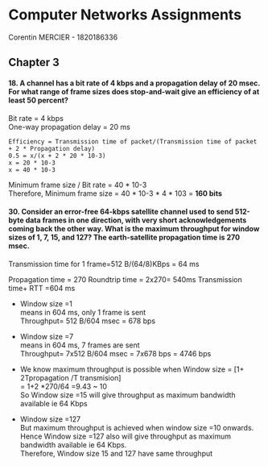 # Computer Networks Assignments

Corentin MERCIER - 1820186336

## Chapter 3

#### 18. A channel has a bit rate of 4 kbps and a propagation delay of 20 msec. For what range of frame sizes does stop-and-wait give an efficiency of at least 50 percent?

Bit rate = 4 kbps  
One-way propagation delay = 20 ms  

```
Efficiency = Transmission time of packet/(Transmission time of packet + 2 * Propagation delay)
0.5 = x/(x + 2 * 20 * 10-3)
x = 20 * 10-3
x = 40 * 10-3
```

Minimum frame size / Bit rate = 40 * 10-3  
Therefore, Minimum frame size = 40 * 10-3 * 4 * 103 = **160 bits**

#### 30. Consider an error-free 64-kbps satellite channel used to send 512-byte data frames in one direction, with very short acknowledgements coming back the other way. What is the maximum throughput for window sizes of 1, 7, 15, and 127? The earth-satellite propagation time is 270 msec.

Transmission time for 1 frame=512 B/(64/8)KBps = 64 ms

Propagation time = 270
Roundtrip time = 2x270= 540ms
Transmission time+ RTT =604 ms

- Window size =1  
means in 604 ms, only 1 frame is sent  
Throughput= 512 B/604 msec = 678 bps

- Window size =7  
means in 604 ms, 7 frames are sent  
Throughput= 7x512 B/604 msec = 7x678 bps = 4746 bps

- We know maximum throughput is possible when Window size = [1+ 2Tpropagation /T transmision]  
= 1+2 *270/64 =9.43 ~ 10  
So Window size =15 will give throughput as maximum bandwidth available ie 64 Kbps


- Window size =127  
But maximum throughput is achieved when window size =10 onwards.  
Hence Window size =127 also will give throughput as maximum bandwidth available ie 64 Kbps.  
Therefore, Window size 15 and 127 have same throughput
